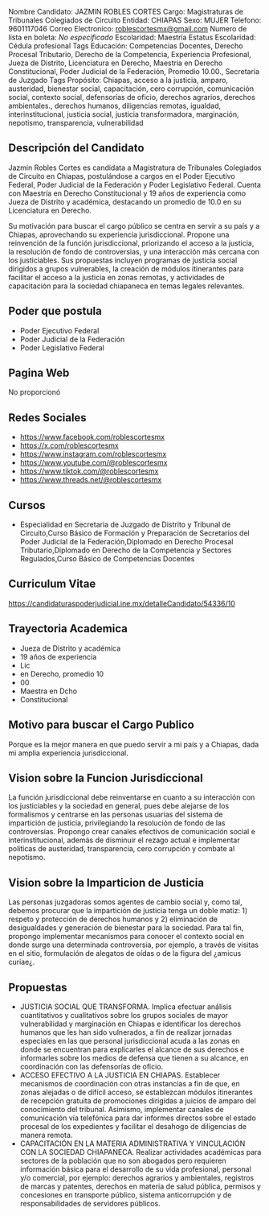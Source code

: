 Nombre Candidato: JAZMIN ROBLES CORTES
Cargo: Magistraturas de Tribunales Colegiados de Circuito
Entidad: CHIAPAS
Sexo: MUJER
Telefono: 9601117046
Correo Electronico: roblescortesmx@gmail.com
Numero de lista en boleta: *No especificado*
Escolaridad: Maestría
Estatus Escolaridad: Cédula profesional
Tags Educación: Competencias Docentes, Derecho Procesal Tributario, Derecho de la Competencia, Experiencia Profesional, Jueza de Distrito, Licenciatura en Derecho, Maestría en Derecho Constitucional, Poder Judicial de la Federación, Promedio 10.00., Secretaría de Juzgado
Tags Propósito: Chiapas, acceso a la justicia, amparo, austeridad, bienestar social, capacitación, cero corrupción, comunicación social, contexto social, defensorías de oficio, derechos agrarios, derechos ambientales., derechos humanos, diligencias remotas, igualdad, interinstitucional, justicia social, justicia transformadora, marginación, nepotismo, transparencia, vulnerabilidad


## Descripción del Candidato 

Jazmín Robles Cortes es candidata a Magistratura de Tribunales Colegiados de Circuito en Chiapas, postulándose a cargos en el Poder Ejecutivo Federal, Poder Judicial de la Federación y Poder Legislativo Federal. Cuenta con Maestría en Derecho Constitucional y 19 años de experiencia como Jueza de Distrito y académica, destacando un promedio de 10.0 en su Licenciatura en Derecho. 

Su motivación para buscar el cargo público se centra en servir a su país y a Chiapas, aprovechando su experiencia jurisdiccional. Propone una reinvención de la función jurisdiccional, priorizando el acceso a la justicia, la resolución de fondo de controversias, y una interacción más cercana con los justiciables. Sus propuestas incluyen programas de justicia social dirigidos a grupos vulnerables, la creación de módulos itinerantes para facilitar el acceso a la justicia en zonas remotas, y actividades de capacitación para la sociedad chiapaneca en temas legales relevantes.


## Poder que postula

- Poder Ejecutivo Federal
- Poder Judicial de la Federación
- Poder Legislativo Federal


## Pagina Web

No proporcionó


## Redes Sociales

- https://www.facebook.com/roblescortesmx
- https://x.com/roblescortesmx
- https://www.instagram.com/roblescortesmx
- https://www.youtube.com/@roblescortesmx
- https://www.tiktok.com/@roblescortesmx
- https://www.threads.net/@roblescortesmx


## Cursos

- Especialidad en Secretaria de Juzgado de Distrito y Tribunal de Circuito,Curso Básico de Formación y Preparación de Secretarios del Poder Judicial de la Federación,Diplomado en Derecho Procesal Tributario,Diplomado en Derecho de la Competencia y Sectores Regulados,Curso Básico de Competencias Docentes


## Curriculum Vitae

https://candidaturaspoderjudicial.ine.mx/detalleCandidato/54336/10


## Trayectoria Academica

- Jueza de Distrito y académica
- 19 años de experiencia
- Lic
- en Derecho, promedio 10
- 00
- Maestra en Dcho
- Constitucional


## Motivo para buscar el Cargo Publico

Porque es la mejor manera en que puedo servir a mi país y a Chiapas, dada mi amplia experiencia jurisdiccional.


## Vision sobre la Funcion Jurisdiccional

La función jurisdiccional debe reinventarse en cuanto a su interacción con los justiciables y la sociedad en general, pues debe alejarse de los formalismos y centrarse en las personas usuarias del sistema de impartición de justicia, privilegiando la resolución de fondo de las controversias. Propongo crear canales efectivos de comunicación social e interinstitucional, además de disminuir el rezago actual e implementar políticas de austeridad, transparencia, cero corrupción y combate al nepotismo.


## Vision sobre la Imparticion de Justicia

Las personas juzgadoras somos agentes de cambio social y, como tal, debemos procurar que la impartición de justicia tenga un doble matiz: 1) respeto y protección de derechos humanos y 2) eliminación de desigualdades y generación de bienestar para la sociedad. Para tal fin, propongo implementar mecanismos para conocer el contexto social en donde surge una determinada controversia, por ejemplo, a través de visitas en el sitio, formulación de alegatos de oídas o de la figura del ¿amicus curiae¿.


## Propuestas

- JUSTICIA SOCIAL QUE TRANSFORMA. Implica efectuar análisis cuantitativos y cualitativos sobre los grupos sociales de mayor vulnerabilidad y marginación en Chiapas e identificar los derechos humanos que les han sido vulnerados, a fin de realizar jornadas especiales en las que personal jurisdiccional acuda a las zonas en donde se encuentran para explicarles el alcance de sus derechos e informarles sobre los medios de defensa que tienen a su alcance, en coordinación con las defensorías de oficio.
- ACCESO EFECTIVO A LA JUSTICIA EN CHIAPAS. Establecer mecanismos de coordinación con otras instancias a fin de que, en zonas alejadas o de difícil acceso, se establezcan módulos itinerantes de recepción gratuita de promociones dirigidas a juicios de amparo del conocimiento del tribunal. Asimismo, implementar canales de comunicación vía telefónica para dar informes directos sobre el estado procesal de los expedientes y facilitar el desahogo de diligencias de manera remota.
- CAPACITACIÓN EN LA MATERIA ADMINISTRATIVA Y VINCULACIÓN CON LA SOCIEDAD CHIAPANECA. Realizar actividades académicas para sectores de la población que no son abogados pero requieren información básica para el desarrollo de su vida profesional, personal y/o comercial, por ejemplo: derechos agrarios y ambientales, registros de marcas y patentes, derechos en materia de salud pública, permisos y concesiones en transporte público, sistema anticorrupción y de responsabilidades de servidores públicos.


